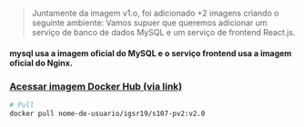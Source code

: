 > Juntamente da imagem v1.o, foi adicionado +2 imagens criando o seguinte ambiente: Vamos supuer que queremos adicionar um serviço de banco de dados MySQL e um serviço de frontend React.js.
#### mysql usa a imagem oficial do MySQL e o serviço frontend usa a imagem oficial do Nginx.


### <a href="https://hub.docker.com/layers/igsr19/s107-pv2/v2.0/images/sha256-b5aaf672a7d4c4ed76f3548d0d4327399f2b31d6ff8a9a512ce8d6b32400b109?tab=layers">Acessar imagem Docker Hub (via link)</a>
```bash
# Pull
docker pull nome-de-usuario/igsr19/s107-pv2:v2.0
```
